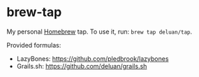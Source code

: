 brew-tap
========

My personal [Homebrew](http://brew.sh) tap. To use it, run: `brew tap deluan/tap`.

Provided formulas:

* LazyBones: https://github.com/pledbrook/lazybones
* Grails.sh: https://github.com/deluan/grails.sh
